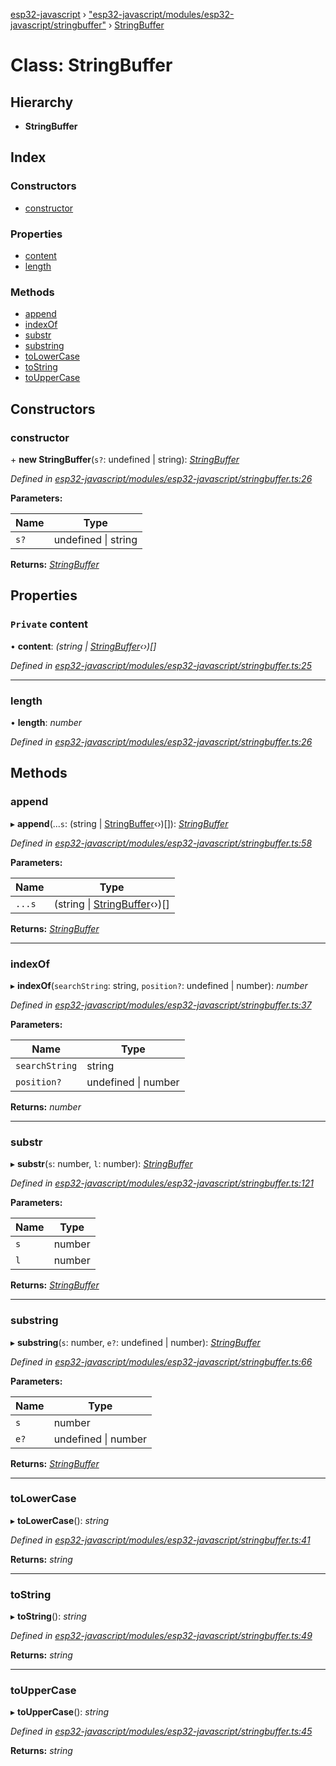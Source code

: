 [esp32-javascript](../README.md) › ["esp32-javascript/modules/esp32-javascript/stringbuffer"](../modules/_esp32_javascript_modules_esp32_javascript_stringbuffer_.md) › [StringBuffer](_esp32_javascript_modules_esp32_javascript_stringbuffer_.stringbuffer.md)

# Class: StringBuffer

## Hierarchy

* **StringBuffer**

## Index

### Constructors

* [constructor](_esp32_javascript_modules_esp32_javascript_stringbuffer_.stringbuffer.md#constructor)

### Properties

* [content](_esp32_javascript_modules_esp32_javascript_stringbuffer_.stringbuffer.md#private-content)
* [length](_esp32_javascript_modules_esp32_javascript_stringbuffer_.stringbuffer.md#length)

### Methods

* [append](_esp32_javascript_modules_esp32_javascript_stringbuffer_.stringbuffer.md#append)
* [indexOf](_esp32_javascript_modules_esp32_javascript_stringbuffer_.stringbuffer.md#indexof)
* [substr](_esp32_javascript_modules_esp32_javascript_stringbuffer_.stringbuffer.md#substr)
* [substring](_esp32_javascript_modules_esp32_javascript_stringbuffer_.stringbuffer.md#substring)
* [toLowerCase](_esp32_javascript_modules_esp32_javascript_stringbuffer_.stringbuffer.md#tolowercase)
* [toString](_esp32_javascript_modules_esp32_javascript_stringbuffer_.stringbuffer.md#tostring)
* [toUpperCase](_esp32_javascript_modules_esp32_javascript_stringbuffer_.stringbuffer.md#touppercase)

## Constructors

###  constructor

\+ **new StringBuffer**(`s?`: undefined | string): *[StringBuffer](_esp32_javascript_modules_esp32_javascript_stringbuffer_.stringbuffer.md)*

*Defined in [esp32-javascript/modules/esp32-javascript/stringbuffer.ts:26](https://github.com/marcelkottmann/esp32-javascript/blob/22ffb3d/components/esp32-javascript/modules/esp32-javascript/stringbuffer.ts#L26)*

**Parameters:**

Name | Type |
------ | ------ |
`s?` | undefined &#124; string |

**Returns:** *[StringBuffer](_esp32_javascript_modules_esp32_javascript_stringbuffer_.stringbuffer.md)*

## Properties

### `Private` content

• **content**: *(string | [StringBuffer](_esp32_javascript_modules_esp32_javascript_stringbuffer_.stringbuffer.md)‹›)[]*

*Defined in [esp32-javascript/modules/esp32-javascript/stringbuffer.ts:25](https://github.com/marcelkottmann/esp32-javascript/blob/22ffb3d/components/esp32-javascript/modules/esp32-javascript/stringbuffer.ts#L25)*

___

###  length

• **length**: *number*

*Defined in [esp32-javascript/modules/esp32-javascript/stringbuffer.ts:26](https://github.com/marcelkottmann/esp32-javascript/blob/22ffb3d/components/esp32-javascript/modules/esp32-javascript/stringbuffer.ts#L26)*

## Methods

###  append

▸ **append**(...`s`: (string | [StringBuffer](_esp32_javascript_modules_esp32_javascript_stringbuffer_.stringbuffer.md)‹›)[]): *[StringBuffer](_esp32_javascript_modules_esp32_javascript_stringbuffer_.stringbuffer.md)*

*Defined in [esp32-javascript/modules/esp32-javascript/stringbuffer.ts:58](https://github.com/marcelkottmann/esp32-javascript/blob/22ffb3d/components/esp32-javascript/modules/esp32-javascript/stringbuffer.ts#L58)*

**Parameters:**

Name | Type |
------ | ------ |
`...s` | (string &#124; [StringBuffer](_esp32_javascript_modules_esp32_javascript_stringbuffer_.stringbuffer.md)‹›)[] |

**Returns:** *[StringBuffer](_esp32_javascript_modules_esp32_javascript_stringbuffer_.stringbuffer.md)*

___

###  indexOf

▸ **indexOf**(`searchString`: string, `position?`: undefined | number): *number*

*Defined in [esp32-javascript/modules/esp32-javascript/stringbuffer.ts:37](https://github.com/marcelkottmann/esp32-javascript/blob/22ffb3d/components/esp32-javascript/modules/esp32-javascript/stringbuffer.ts#L37)*

**Parameters:**

Name | Type |
------ | ------ |
`searchString` | string |
`position?` | undefined &#124; number |

**Returns:** *number*

___

###  substr

▸ **substr**(`s`: number, `l`: number): *[StringBuffer](_esp32_javascript_modules_esp32_javascript_stringbuffer_.stringbuffer.md)*

*Defined in [esp32-javascript/modules/esp32-javascript/stringbuffer.ts:121](https://github.com/marcelkottmann/esp32-javascript/blob/22ffb3d/components/esp32-javascript/modules/esp32-javascript/stringbuffer.ts#L121)*

**Parameters:**

Name | Type |
------ | ------ |
`s` | number |
`l` | number |

**Returns:** *[StringBuffer](_esp32_javascript_modules_esp32_javascript_stringbuffer_.stringbuffer.md)*

___

###  substring

▸ **substring**(`s`: number, `e?`: undefined | number): *[StringBuffer](_esp32_javascript_modules_esp32_javascript_stringbuffer_.stringbuffer.md)*

*Defined in [esp32-javascript/modules/esp32-javascript/stringbuffer.ts:66](https://github.com/marcelkottmann/esp32-javascript/blob/22ffb3d/components/esp32-javascript/modules/esp32-javascript/stringbuffer.ts#L66)*

**Parameters:**

Name | Type |
------ | ------ |
`s` | number |
`e?` | undefined &#124; number |

**Returns:** *[StringBuffer](_esp32_javascript_modules_esp32_javascript_stringbuffer_.stringbuffer.md)*

___

###  toLowerCase

▸ **toLowerCase**(): *string*

*Defined in [esp32-javascript/modules/esp32-javascript/stringbuffer.ts:41](https://github.com/marcelkottmann/esp32-javascript/blob/22ffb3d/components/esp32-javascript/modules/esp32-javascript/stringbuffer.ts#L41)*

**Returns:** *string*

___

###  toString

▸ **toString**(): *string*

*Defined in [esp32-javascript/modules/esp32-javascript/stringbuffer.ts:49](https://github.com/marcelkottmann/esp32-javascript/blob/22ffb3d/components/esp32-javascript/modules/esp32-javascript/stringbuffer.ts#L49)*

**Returns:** *string*

___

###  toUpperCase

▸ **toUpperCase**(): *string*

*Defined in [esp32-javascript/modules/esp32-javascript/stringbuffer.ts:45](https://github.com/marcelkottmann/esp32-javascript/blob/22ffb3d/components/esp32-javascript/modules/esp32-javascript/stringbuffer.ts#L45)*

**Returns:** *string*

